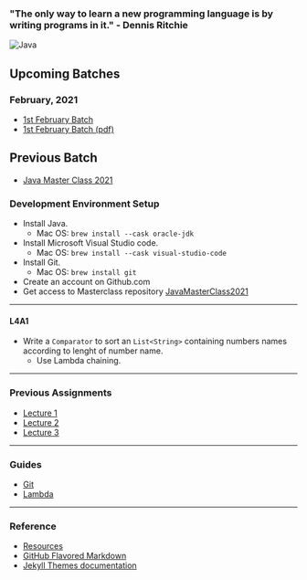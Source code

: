 ### "The only way to learn a new programming language is by writing programs in it." - Dennis Ritchie

 ![Java](http://starbridgepartners.com/wp-content/uploads/2019/10/Java-banner-002-e1572444968364-900x350.jpg)
 
## Upcoming Batches
### February, 2021
* [1st February Batch](https://javamasterclass.github.io/February1.html)
* [1st February Batch (pdf)](https://javamasterclass.github.io/Java8andbeyond.pdf)

## Previous Batch
* [Java Master Class 2021](https://javamasterclass.github.io/)

### Development Environment Setup
* Install Java. 
  * Mac OS: `brew install --cask oracle-jdk`
* Install Microsoft Visual Studio code. 
  * Mac OS: `brew install --cask visual-studio-code`
* Install Git.
  * Mac OS: `brew install git`
* Create an account on Github.com
* Get access to Masterclass repository [JavaMasterClass2021](https://github.com/JavaMasterClass/JavaMasterClass.github.io)

***

#### L4A1
* Write a `Comparator` to sort an `List<String>` containing numbers names according to lenght of number name.
  * Use Lambda chaining.

***

### Previous Assignments
* [Lecture 1](https://javamasterclass.github.io/Lecture1.html)
* [Lecture 2](https://javamasterclass.github.io/Lecture2.html)
* [Lecture 3](https://javamasterclass.github.io/Lecture3.html)

***

### Guides
* [Git](https://github.com/JavaMasterClass/JavaMasterClass.github.io/wiki/Git)
* [Lambda](https://github.com/JavaMasterClass/JavaMasterClass.github.io/wiki/Lambda)

***

### Reference
- [Resources](https://javamasterclass.github.io/resources.html)
- [GitHub Flavored Markdown](https://guides.github.com/features/mastering-markdown/)
- [Jekyll Themes documentation](https://docs.github.com/categories/github-pages-basics/)
